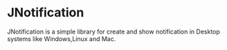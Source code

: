 # JNotification
JNotification is a simple library for create and show notification in Desktop systems like Windows,Linux and Mac.
